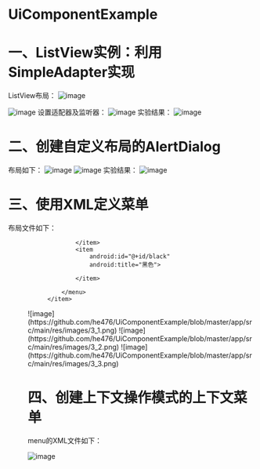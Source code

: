 # UiComponentExample
# 一、ListView实例：利用SimpleAdapter实现
ListView布局：
![image](https://github.com/he476/UiComponentExample/blob/master/app/src/main/res/images/lab3_2.JPG)

![image](https://github.com/he476/UiComponentExample/blob/master/app/src/main/res/images/lab3_3.JPG)
设置适配器及监听器：
![image](https://github.com/he476/UiComponentExample/blob/master/app/src/main/res/images/lab3_1.JPG)
实验结果：
![image](https://github.com/he476/UiComponentExample/blob/master/app/src/main/res/images/1.png)

# 二、创建自定义布局的AlertDialog
布局如下：
![image](https://github.com/he476/UiComponentExample/blob/master/app/src/main/res/images/lab3_2_1.JPG)
![image](https://github.com/he476/UiComponentExample/blob/master/app/src/main/res/images/lab3_2_2.JPG)
实验结果：
![image](https://github.com/he476/UiComponentExample/blob/master/app/src/main/res/images/2.png)

# 三、使用XML定义菜单
布局文件如下：
<?xml version="1.0" encoding="utf-8"?>
<menu xmlns:android="http://schemas.android.com/apk/res/android">
    <item
        android:id="@+id/font_group"
        android:orderInCategory="3"
        android:title="字体大小">        <!--设置子菜单-->
        <menu>
            <item
                android:id="@+id/big_size"
                android:title="大">
            </item>
            <item
                android:id="@+id/mid_size"
                android:title="中">
            </item>
            <item
                android:id="@+id/small_size"
                android:title="小">
            </item>
        </menu>
    </item>
    <item
        android:id="@+id/action_toast"
        android:orderInCategory="2"
        android:title="普通菜单项">
    </item>
    <item
        android:id="@+id/action_color"
        android:orderInCategory="1"
        android:title="字体颜色">
        <menu>
            <item
                android:id="@+id/red"
                android:title="红色">

            </item>
            <item
                android:id="@+id/black"
                android:title="黑色">

            </item>

        </menu>
    </item>
</menu>
![image](https://github.com/he476/UiComponentExample/blob/master/app/src/main/res/images/3_1.png)
![image](https://github.com/he476/UiComponentExample/blob/master/app/src/main/res/images/3_2.png)
![image](https://github.com/he476/UiComponentExample/blob/master/app/src/main/res/images/3_3.png)

# 四、创建上下文操作模式的上下文菜单
menu的XML文件如下：
<?xml version="1.0" encoding="utf-8"?>
<menu xmlns:android="http://schemas.android.com/apk/res/android">
<item
    android:id="@+id/menu_delete"
    android:title="delete"
    android:icon="@drawable/delete"/>
</menu>

![image](https://github.com/he476/UiComponentExample/blob/master/app/src/main/res/images/4.png)

